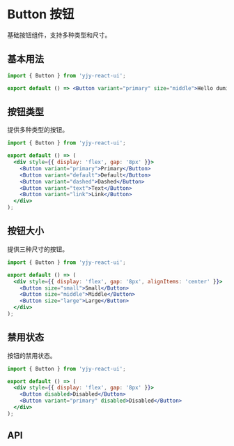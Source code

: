 # Button 按钮

基础按钮组件，支持多种类型和尺寸。

## 基本用法

```jsx
import { Button } from 'yjy-react-ui';

export default () => <Button variant="primary" size="middle">Hello dumi</Button>;
```

## 按钮类型

提供多种类型的按钮。

```jsx
import { Button } from 'yjy-react-ui';

export default () => (
  <div style={{ display: 'flex', gap: '8px' }}>
    <Button variant="primary">Primary</Button>
    <Button variant="default">Default</Button>
    <Button variant="dashed">Dashed</Button>
    <Button variant="text">Text</Button>
    <Button variant="link">Link</Button>
  </div>
);
```

## 按钮大小

提供三种尺寸的按钮。

```jsx
import { Button } from 'yjy-react-ui';

export default () => (
  <div style={{ display: 'flex', gap: '8px', alignItems: 'center' }}>
    <Button size="small">Small</Button>
    <Button size="middle">Middle</Button>
    <Button size="large">Large</Button>
  </div>
);
```

## 禁用状态

按钮的禁用状态。

```jsx
import { Button } from 'yjy-react-ui';

export default () => (
  <div style={{ display: 'flex', gap: '8px' }}>
    <Button disabled>Disabled</Button>
    <Button variant="primary" disabled>Disabled</Button>
  </div>
);
```

## API

<API src="./index.tsx"></API>
